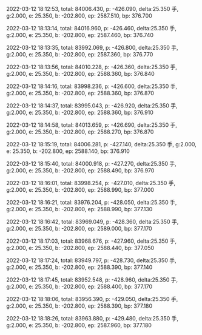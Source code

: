 2022-03-12 18:12:53, total: 84006.430, p: -426.090, delta:25.350 手, g:2.000, e: 25.350, b: -202.800, ep: 2587.510, bp: 376.700

2022-03-12 18:13:14, total: 84016.960, p: -426.460, delta:25.350 手, g:2.000, e: 25.350, b: -202.800, ep: 2587.460, bp: 376.740

2022-03-12 18:13:35, total: 83992.069, p: -426.800, delta:25.350 手, g:2.000, e: 25.350, b: -202.800, ep: 2587.360, bp: 376.770

2022-03-12 18:13:56, total: 84010.228, p: -426.360, delta:25.350 手, g:2.000, e: 25.350, b: -202.800, ep: 2588.360, bp: 376.840

2022-03-12 18:14:16, total: 83998.236, p: -426.600, delta:25.350 手, g:2.000, e: 25.350, b: -202.800, ep: 2588.360, bp: 376.870

2022-03-12 18:14:37, total: 83995.043, p: -426.920, delta:25.350 手, g:2.000, e: 25.350, b: -202.800, ep: 2588.360, bp: 376.910

2022-03-12 18:14:58, total: 84013.659, p: -426.690, delta:25.350 手, g:2.000, e: 25.350, b: -202.800, ep: 2588.270, bp: 376.870

2022-03-12 18:15:19, total: 84006.281, p: -427.140, delta:25.350 手, g:2.000, e: 25.350, b: -202.800, ep: 2588.140, bp: 376.910

2022-03-12 18:15:40, total: 84000.918, p: -427.270, delta:25.350 手, g:2.000, e: 25.350, b: -202.800, ep: 2588.490, bp: 376.970

2022-03-12 18:16:01, total: 83998.254, p: -427.010, delta:25.350 手, g:2.000, e: 25.350, b: -202.800, ep: 2588.990, bp: 377.000

2022-03-12 18:16:21, total: 83976.204, p: -428.050, delta:25.350 手, g:2.000, e: 25.350, b: -202.800, ep: 2588.990, bp: 377.130

2022-03-12 18:16:42, total: 83969.049, p: -428.360, delta:25.350 手, g:2.000, e: 25.350, b: -202.800, ep: 2589.000, bp: 377.170

2022-03-12 18:17:03, total: 83968.676, p: -427.960, delta:25.350 手, g:2.000, e: 25.350, b: -202.800, ep: 2588.440, bp: 377.050

2022-03-12 18:17:24, total: 83949.797, p: -428.730, delta:25.350 手, g:2.000, e: 25.350, b: -202.800, ep: 2588.390, bp: 377.140

2022-03-12 18:17:45, total: 83952.548, p: -428.960, delta:25.350 手, g:2.000, e: 25.350, b: -202.800, ep: 2588.400, bp: 377.170

2022-03-12 18:18:06, total: 83956.390, p: -429.050, delta:25.350 手, g:2.000, e: 25.350, b: -202.800, ep: 2588.390, bp: 377.180

2022-03-12 18:18:26, total: 83963.880, p: -429.480, delta:25.350 手, g:2.000, e: 25.350, b: -202.800, ep: 2587.960, bp: 377.180